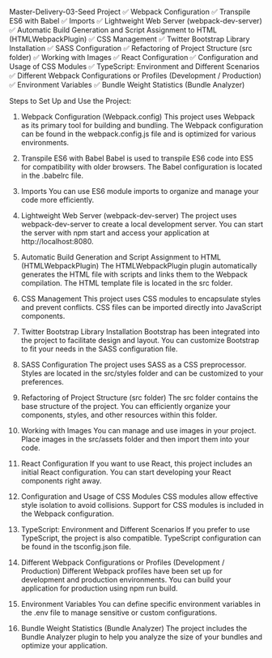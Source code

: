Master-Delivery-03-Seed Project
✅ Webpack Configuration
✅ Transpile ES6 with Babel
✅ Imports
✅ Lightweight Web Server (webpack-dev-server)
✅ Automatic Build Generation and Script Assignment to HTML (HTMLWebpackPlugin)
✅ CSS Management
✅ Twitter Bootstrap Library Installation
✅ SASS Configuration
✅ Refactoring of Project Structure (src folder)
✅ Working with Images
✅ React Configuration
✅ Configuration and Usage of CSS Modules
✅ TypeScript: Environment and Different Scenarios
✅ Different Webpack Configurations or Profiles (Development / Production)
✅ Environment Variables
✅ Bundle Weight Statistics (Bundle Analyzer)

Steps to Set Up and Use the Project:

1. Webpack Configuration (Webpack.config)
This project uses Webpack as its primary tool for building and bundling. The Webpack configuration can be found in the webpack.config.js file and is optimized for various environments.

2. Transpile ES6 with Babel
Babel is used to transpile ES6 code into ES5 for compatibility with older browsers. The Babel configuration is located in the .babelrc file.

3. Imports
You can use ES6 module imports to organize and manage your code more efficiently.

4. Lightweight Web Server (webpack-dev-server)
The project uses webpack-dev-server to create a local development server. You can start the server with npm start and access your application at http://localhost:8080.

5. Automatic Build Generation and Script Assignment to HTML (HTMLWebpackPlugin)
The HTMLWebpackPlugin plugin automatically generates the HTML file with scripts and links them to the Webpack compilation. The HTML template file is located in the src folder.

6. CSS Management
This project uses CSS modules to encapsulate styles and prevent conflicts. CSS files can be imported directly into JavaScript components.

7. Twitter Bootstrap Library Installation
Bootstrap has been integrated into the project to facilitate design and layout. You can customize Bootstrap to fit your needs in the SASS configuration file.

8. SASS Configuration
The project uses SASS as a CSS preprocessor. Styles are located in the src/styles folder and can be customized to your preferences.

9. Refactoring of Project Structure (src folder)
The src folder contains the base structure of the project. You can efficiently organize your components, styles, and other resources within this folder.

10. Working with Images
You can manage and use images in your project. Place images in the src/assets folder and then import them into your code.

11. React Configuration
If you want to use React, this project includes an initial React configuration. You can start developing your React components right away.

12. Configuration and Usage of CSS Modules
CSS modules allow effective style isolation to avoid collisions. Support for CSS modules is included in the Webpack configuration.

13. TypeScript: Environment and Different Scenarios
If you prefer to use TypeScript, the project is also compatible. TypeScript configuration can be found in the tsconfig.json file.

14. Different Webpack Configurations or Profiles (Development / Production)
Different Webpack profiles have been set up for development and production environments. You can build your application for production using npm run build.

15. Environment Variables
You can define specific environment variables in the .env file to manage sensitive or custom configurations.

16. Bundle Weight Statistics (Bundle Analyzer)
The project includes the Bundle Analyzer plugin to help you analyze the size of your bundles and optimize your application.